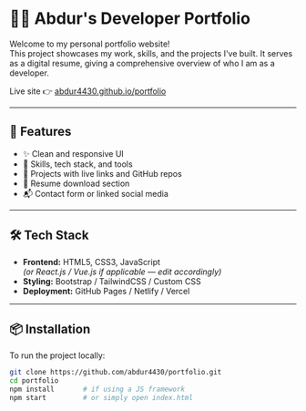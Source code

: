 # 🧑‍💻 Abdur's Developer Portfolio

Welcome to my personal portfolio website!  
This project showcases my work, skills, and the projects I've built. It serves as a digital resume, giving a comprehensive overview of who I am as a developer.

Live site 👉 [abdur4430.github.io/portfolio](https://abdur4430.github.io/portfolio)

---

## 🚀 Features

- ✨ Clean and responsive UI
- 🧰 Skills, tech stack, and tools
- 📁 Projects with live links and GitHub repos
- 📜 Resume download section
- 📬 Contact form or linked social media

---

## 🛠 Tech Stack

- **Frontend:** HTML5, CSS3, JavaScript  
  _(or React.js / Vue.js if applicable — edit accordingly)_
- **Styling:** Bootstrap / TailwindCSS / Custom CSS
- **Deployment:** GitHub Pages / Netlify / Vercel

---

## 📦 Installation

To run the project locally:

```bash
git clone https://github.com/abdur4430/portfolio.git
cd portfolio
npm install       # if using a JS framework
npm start         # or simply open index.html
